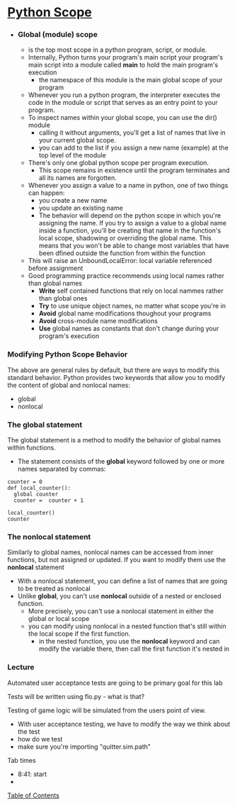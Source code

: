 # [Python Scope](https://realpython.com/python-scope-legb-rule/)

- ### Global (module) scope
  - is the top most scope in a python program, script, or module.
  - Internally, Python turns your program's main script your program's main script into a module called __main__ to hold the main program's execution
    - the namespace of this module is the main global scope of your program
  - Whenever you run a python program, the interpreter executes the code in the module or script that serves as an entry point to your program. 
  - To inspect names within your global scope, you can use the dir() module
    - calling it without arguments, you'll get a list of names that live in your current global scope. 
    - you can add to the list if you assign a new name (example) at the top level of the module
  - There's only one global python scope per program execution. 
    - This scope remains in existence until the program terminates and all its names are forgotten. 
  - Whenever you assign a value to a name in python, one of two things can happen:
    - you create a new name
    - you update an existing name
    - The behavior will depend on the python scope in which you're assigning the name. If you try to assign a value to a global name inside a function, you'll be creating that name in the function's local scope, shadowing or overriding the global name. This means that you won't be able to change most variables that have been dfined outside the function from within the function
  - This will raise an UnboundLocalError: local variable referenced before assignment
  - Good programming practice recommends using local names rather than global names
    - **Write** self contained functions that rely on local nammes rather than global ones
    - **Try** to use unique object names, no matter what scope you're in
    - **Avoid** global name modifications thoughout your programs
    - **Avoid** cross-module name modifications
    - **Use** global names as constants that don't change during your program's execution

### Modifying Python Scope Behavior
The above are general rules by default, but there are ways to modify this standard behavior. Python provides two keywords that allow you to modify the content of global and nonlocal names:
  - global
  - nonlocal
### The global statement
The global statement is a method to modify the behavior of global names within functions.
- The statement consists of the **global** keyword followed by one or more names separated by commas:
```
counter = 0
def local_counter():
  global counter
  counter =  counter + 1

local_counter()
counter
```
### The nonlocal statement
Similarly to global names, nonlocal names can be accessed from inner functions, but not assigned or updated. If you want to modify them use the **nonlocal** statement
- With a nonlocal statement, you can define a list of names that are going to be treated as nonlocal 
- Unlike **global**, you can't use **nonlocal** outside of a nested or enclosed function. 
  - More precisely, you can't use a nonlocal statement in either the global or local scope
  - you can modify using nonlocal in a nested function that's still within the local scope if the first function. 
    - in the nested function, you use the **nonlocal** keyword and can modify the variable there, then call the first function it's nested in 

### Lecture
Automated user acceptance tests are going to be primary goal for this lab

Tests will be written using flo.py - what is that?

Testing of game logic will be simulated from the users point of view. 
- With user acceptance testing, we have to modify the way we think about the test
- how do we test 
- make sure you're importing "quitter.sim.path"

Tab times 
- 8:41: start
- 

[Table of Contents](../README.md)
